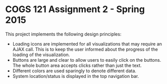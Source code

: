COGS 121 Assignment 2 - Spring 2015
===========

This project implements the following design principles:

* Loading icons are implemented for all visualizations that may require an AJAX call. This is to keep the user 
informed about the progress of the loading of the visualization.
* Buttons are large and clear to allow users to easily click on the buttons. The whole button area accepts clicks 
rather than just the text.
* Different colors are used sparingly to denote different data.
* System location/status is displayed in the top navigation bar.
